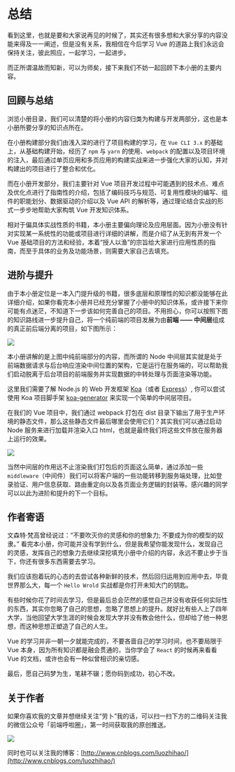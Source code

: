 # 总结

看到这里，也就是要和大家说再见的时候了，其实还有很多想和大家分享的内容没能来得及一一阐述，但是没有关系，我相信在今后学习 Vue 的道路上我们永远会保持关注，彼此照应，一起学习，一起进步。

而正所谓温故而知新，可以为师矣，接下来我们不妨一起回顾下本小册的主要内容。

## 回顾与总结

浏览小册目录，我们可以清楚的将小册的内容归类为构建与开发两部分，这也是本小册所要分享的知识点所在。

在小册构建部分我们由浅入深的进行了项目构建的学习，在 `Vue CLI 3.x` 的基础上，从基础构建开始，经历了 `npm` 与 `yarn` 的使用、`webpack` 的配置以及项目环境的注入，最后通过单页应用和多页应用的构建实战来进一步强化大家的认知，并对构建出的项目进行了整合和优化。

而在小册开发部分，我们主要针对 Vue 项目开发过程中可能遇到的技术点、难点及优化点进行了指南性的介绍，包括了编码技巧与规范、可复用性模块的编写、组件的职能划分、数据驱动的介绍以及 Vue API 的解析等，通过理论结合实战的形式一步步地帮助大家构筑 Vue 开发知识体系。

相对于偏具体实战性质的书籍，本小册主要偏向理论及应用层面。因为小册没有针对实现某一系统性的功能或项目进行详细的讲解，而是介绍了从无到有开发一个 Vue 基础项目的方法和经验，本着“授人以渔”的宗旨给大家进行应用性质的指南，而至于具体的业务及功能场景，则需要大家自己去填充。

## 进阶与提升

由于本小册定位是一本入门提升级的书籍，很多底层和原理性的知识都没能够在此详细介绍，如果你看完本小册并已经充分掌握了小册中的知识体系，或许接下来你可能有点迷茫，不知道下一步该如何完善自己的项目。不用担心，你可以按照下图的知识路线进一步提升自己，将一个纯前端的项目发展为由**前端 —— 中间层**组成的真正前后端分离的项目，如下图所示：

![](https://user-gold-cdn.xitu.io/2018/10/26/166b1039eecd39a9?w=1058&h=326&f=png&s=67040)

本小册讲解的是上图中纯前端部分的内容，而所谓的 Node 中间层其实就是处于前端数据请求与后台响应渲染中间位置的架构，它是运行在服务端的，可以帮助我们启动脱离于后台项目的前端服务并实现数据的中转处理与页面渲染等功能。

这里我们需要了解 Node.js 的 Web 开发框架 [Koa](https://github.com/koajs/koa)（或者 [Express](https://github.com/expressjs/express)）, 你可以尝试使用 Koa 项目脚手架 [koa-generator](https://github.com/17koa/koa-generator) 来实现一个简单的中间层项目。

在我们的 Vue 项目中，我们通过 webpack 打包在 dist 目录下输出了用于生产环境的静态文件，那么这些静态文件最后哪里会使用它们？其实我们可以通过启动 Node 服务来进行加载并渲染入口 html，也就是最终我们将这些文件放在服务器上运行的效果。

![](https://user-gold-cdn.xitu.io/2018/11/1/166cafe8fabd52d3?w=767&h=135&f=jpeg&s=29669)

当然中间层的作用远不止渲染我们打包后的页面这么简单，通过添加一些 `middleware`（中间件）我们可以将客户端的一些功能转移到服务端处理，比如登录验证、用户信息获取、路由重定向以及各页面业务逻辑的封装等。感兴趣的同学可以以此为进阶和提升的下一个目标。

## 作者寄语

文森特·梵高曾经说过：“不要吹灭你的灵感和你的想象力; 不要成为你的模型的奴隶。” 看完本小册，你可能并没有学到什么，但是我希望你能发现什么，发现自己的灵感，发挥自己的想象力去继续深挖填充小册中介绍的内容，永远不要止步于当下，你还有很多东西需要去学习。

我们应该抱着玩的心态的去尝试各种新鲜的技术，然后回归运用到应用中去，毕竟世界那么大，每一个 `Hello Wrold` 实战都是你打开未知大门的钥匙。

有些时候你花了时间去学习，但是最后总会茫然的感觉自己并没有收获任何实际性的东西，其实你忽略了自己的思想，忽略了思想上的提升。就好比有些人上了四年大学，当他回望大学生涯的时候会发现大学并没有教会他什么，但却给了他一种思想，而这种思想正塑造了自己的人生。

Vue 的学习并非一朝一夕就能完成的，不要吝啬自己的学习时间，也不要局限于 Vue 本身，因为所有知识都是融会贯通的，当你学会了 `React` 的时候再来看看 Vue 的文档，或许也会有一种似曾相识的亲切感。

最后，愿自己码梦为生，笔耕不辍；愿你码到成功，初心不改。

## 关于作者

如果你喜欢我的文章并想继续关注“劳卜”我的话，可以扫一扫下方的二维码关注我的微信公众号「前端呼啦圈」，第一时间获取我的原创推送。

![](https://user-gold-cdn.xitu.io/2018/10/27/166b60f778687af7?w=200&h=200&f=png&s=26718)

同时也可以关注我的博客：[http://www.cnblogs.com/luozhihao/](http://www.cnblogs.com/luozhihao/)